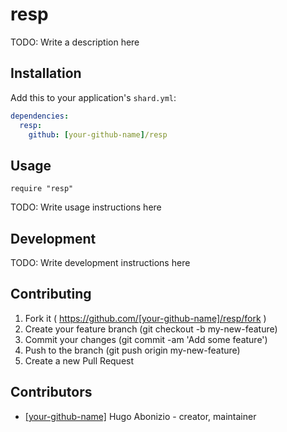 # resp

TODO: Write a description here

## Installation

Add this to your application's `shard.yml`:

```yaml
dependencies:
  resp:
    github: [your-github-name]/resp
```

## Usage

```crystal
require "resp"
```

TODO: Write usage instructions here

## Development

TODO: Write development instructions here

## Contributing

1. Fork it ( https://github.com/[your-github-name]/resp/fork )
2. Create your feature branch (git checkout -b my-new-feature)
3. Commit your changes (git commit -am 'Add some feature')
4. Push to the branch (git push origin my-new-feature)
5. Create a new Pull Request

## Contributors

- [[your-github-name]](https://github.com/[your-github-name]) Hugo Abonizio - creator, maintainer
